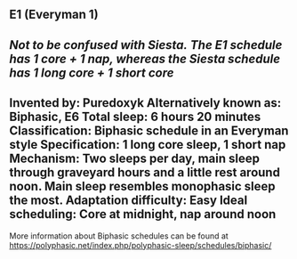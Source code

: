 E1 (Everyman 1)
-----------------------------------------------
***Not to be confused with Siesta.*** *The E1 schedule has 1 core + 1 nap, whereas the Siesta schedule has 1 long core + 1 short core*
-----------------------------------------------
**Invented by**: Puredoxyk
**Alternatively known as**: Biphasic, E6
**Total sleep**: 6 hours 20 minutes
**Classification**: Biphasic schedule in an Everyman style
**Specification**: 1 long core sleep, 1 short nap
**Mechanism**: Two sleeps per day, main sleep through graveyard hours and a little rest around noon. Main sleep resembles monophasic sleep the most.
**Adaptation difficulty**: Easy
**Ideal scheduling**: Core at midnight, nap around noon
-----------------------------------------------
More information about Biphasic schedules can be found at <https://polyphasic.net/index.php/polyphasic-sleep/schedules/biphasic/>
